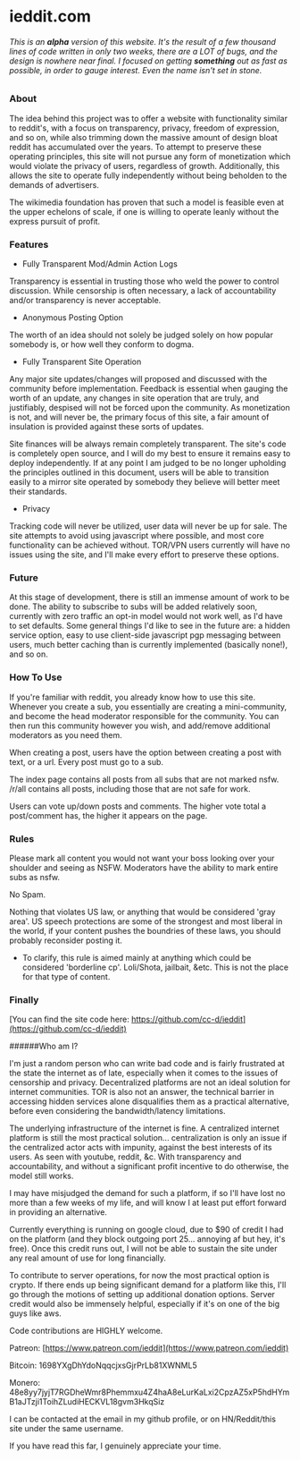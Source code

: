 # **ieddit.com**

###### This is an __alpha__ version of this website. It's the result of a few thousand lines of code written in only two weeks, there are a LOT of bugs, and the design is nowhere near final. I focused on getting __something__ out as fast as possible, in order to gauge interest. Even the name isn't set in stone.
### About

The idea behind this project was to offer a website with functionality similar to reddit's, with a focus on transparency, privacy, freedom of expression, and so on, while also trimming down the massive amount of design bloat reddit has accumulated over the years. To attempt to preserve these operating principles, this site will not pursue any form of monetization which would violate the privacy of users, regardless of growth. Additionally, this allows the site to operate fully independently without being beholden to the demands of advertisers.

The wikimedia foundation has proven that such a model is feasible even at the upper echelons of scale, if one is willing to operate leanly without the express pursuit of profit.

### Features

* Fully Transparent Mod/Admin Action Logs
	
Transparency is essential in trusting those who weld the power to control discussion. While censorship is often necessary, a lack of accountability and/or transparency is never acceptable.

* Anonymous Posting Option

The worth of an idea should not solely be judged solely on how popular somebody is, or how well they conform to dogma.

* Fully Transparent Site Operation

Any major site updates/changes will proposed and discussed with the community before implementation. Feedback is essential when gauging the worth of an update, any changes in site operation that are truly, and justifiably, despised will not be forced upon the community. As monetization is not, and will never be, the primary focus of this site, a fair amount of insulation is provided against these sorts of updates.

Site finances will be always remain completely transparent. The site's code is completely open source, and I will do my best to ensure it remains easy to deploy independently. If at any point I am judged to be no longer upholding the principles outlined in this document, users will be able to transition easily to a mirror site operated by somebody they believe will better meet their standards.

* Privacy

Tracking code will never be utilized, user data will never be up for sale. The site attempts to avoid using javascript where possible, and most core functionality can be achieved without. TOR/VPN users currently will have no issues using the site, and I'll make every effort to preserve these options.


### Future

At this stage of development, there is still an immense amount of work to be done. The ability to subscribe to subs will be added relatively soon, currently with zero traffic an opt-in model would not work well, as I'd have to set defaults. Some general things I'd like to see in the future are: a hidden service option, easy to use client-side javascript pgp messaging between users, much better caching than is currently implemented (basically none!), and so on.


### How To Use

If you're familiar with reddit, you already know how to use this site.  Whenever you create a sub, you essentially are creating a mini-community, and become the head moderator responsible for the community. You can then run this community however you wish, and add/remove additional moderators as you need them.

When creating a post, users have the option between creating a post with text, or a url. Every post must go to a sub.

The index page contains all posts from all subs that are not marked nsfw. /r/all contains all posts, including those that are not safe for work.

Users can vote up/down posts and comments. The higher vote total a post/comment has, the higher it appears on the page.

### Rules

Please mark all content you would not want your boss looking over your shoulder and seeing as NSFW. Moderators have the ability to mark entire subs as nsfw.

No Spam.

Nothing that violates US law, or anything that would be considered 'gray area'. US speech protections are some of the strongest and most liberal in the world, if your content pushes the boundries of these laws, you should probably reconsider posting it.

* To clarify, this rule is aimed mainly at anything which could be considered 'borderline cp'. Loli/Shota, jailbait, &etc. This is not the place for that type of content.

### Finally

[You can find the site code here: https://github.com/cc-d/ieddit](https://github.com/cc-d/ieddit)

######Who am I?

I'm just a random person who can write bad code and is fairly frustrated at the state the internet as of late, especially when it comes to the issues of censorship and privacy. Decentralized platforms are not an ideal solution for internet communities. TOR is also not an answer, the technical barrier in accessing hidden services alone disqualifies them as a practical alternative, before even considering the bandwidth/latency limitations.

The underlying infrastructure of the internet is fine. A centralized internet platform is still the most practical solution... centralization is only an issue if the centralized actor acts with impunity, against the best interests of its users. As seen with youtube, reddit, &c. With transparency and accountability, and without a significant profit incentive to do otherwise, the model still works.

I may have misjudged the demand for such a platform, if so I'll have lost no more than a few weeks of my life, and will know I at least put effort forward in providing an alternative.

Currently everything is running on google cloud, due to $90 of credit I had on the platform (and they block outgoing port 25... annoying af but hey, it's free). Once this credit runs out, I will not be able to sustain the site under any real amount of use for long financially.

To contribute to server operations, for now the most practical option is crypto. If there ends up being significant demand for a platform like this, I'll go through the motions of setting up additional donation options. Server credit would also be immensely helpful, especially if it's on one of the big guys like aws.

Code contributions are HIGHLY welcome.

Patreon: [https://www.patreon.com/ieddit](https://www.patreon.com/ieddit)

Bitcoin: 1698YXgDhYdoNqqcjxsGjrPrLb81XWNML5

Monero: 48e8yy7jyjT7RGDheWmr8Phemmxu4Z4haA8eLurKaLxi2CpzAZ5xP5hdHYmB1aJTzji1ToihZLudiHECKVL18gvm3HkqSiz

I can be contacted at the email in my github profile, or on HN/Reddit/this site under the same username.

If you have read this far, I genuinely appreciate your time.


<br>
<br>
